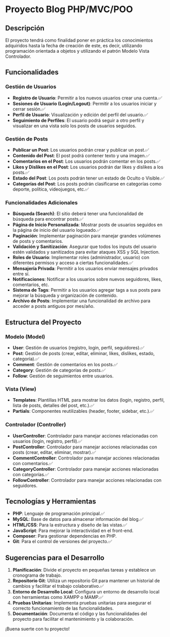 # Proyecto Blog PHP/MVC/POO

## Descripción
El proyecto tendrá como finalidad poner en práctica los conocimientos adquiridos hasta la fecha de creación de este, es decir, utilizando programación orientada a objetos y utilizando el patrón Modelo Vista Controlador.

## Funcionalidades

### Gestión de Usuarios 
- **Registro de Usuario**: Permitir a los nuevos usuarios crear una cuenta.✅
- **Sesiones de Usuario (Login/Logout)**: Permitir a los usuarios iniciar y cerrar sesión.✅
- **Perfil de Usuario**: Visualización y edición del perfil del usuario.✅
- **Seguimiento de Perfiles**: El usuario podrá seguir a otro perfil y visualizar en una vista solo los posts de usuarios seguidos.

### Gestión de Posts
- **Publicar un Post**: Los usuarios podrán crear y publicar un post.✅
- **Contenido del Post**: El post podrá contener texto y una imagen.✅
- **Comentarios en el Post**: Los usuarios podrán comentar en los posts.✅
- **Likes y Dislikes en el Post**: Los usuarios podrán dar likes y dislikes a los posts.✅
- **Estado del Post**: Los posts podrán tener un estado de Oculto o Visible.✅
- **Categorías del Post**: Los posts podrán clasificarse en categorías como deporte, política, videojuegos, etc.✅

### Funcionalidades Adicionales
- **Búsqueda (Search)**: El sitio deberá tener una funcionalidad de búsqueda para encontrar posts.✅
- **Página de Inicio Personalizada**: Mostrar posts de usuarios seguidos en la página de inicio del usuario logueado.✅
- **Paginación**: Implementar paginación para manejar grandes volúmenes de posts y comentarios.
- **Validación y Sanitización**: Asegurar que todos los inputs del usuario estén validados y sanitizados para evitar ataques XSS y SQL Injection.
- **Roles de Usuario**: Implementar roles (administrador, usuario) con diferentes permisos y acceso a ciertas funcionalidades.✅
- **Mensajería Privada**: Permitir a los usuarios enviar mensajes privados entre sí.
- **Notificaciones**: Notificar a los usuarios sobre nuevos seguidores, likes, comentarios, etc.
- **Sistema de Tags**: Permitir a los usuarios agregar tags a sus posts para mejorar la búsqueda y organización de contenido.
- **Archivo de Posts**: Implementar una funcionalidad de archivo para acceder a posts antiguos por mes/año.

## Estructura del Proyecto

### Modelo (Model)
- **User**: Gestión de usuarios (registro, login, perfil, seguidores).✅
- **Post**: Gestión de posts (crear, editar, eliminar, likes, dislikes, estado, categoría).✅
- **Comment**: Gestión de comentarios en los posts.✅
- **Category**: Gestión de categorías de posts.✅
- **Follow**: Gestión de seguimientos entre usuarios.

### Vista (View)
- **Templates**: Plantillas HTML para mostrar los datos (login, registro, perfil, lista de posts, detalles del post, etc.).✅
- **Partials**: Componentes reutilizables (header, footer, sidebar, etc.).✅

### Controlador (Controller)
- **UserController**: Controlador para manejar acciones relacionadas con usuarios (login, registro, perfil).✅
- **PostController**: Controlador para manejar acciones relacionadas con posts (crear, editar, eliminar, mostrar).✅
- **CommentController**: Controlador para manejar acciones relacionadas con comentarios.✅
- **CategoryController**: Controlador para manejar acciones relacionadas con categorías.✅
- **FollowController**: Controlador para manejar acciones relacionadas con seguidores.

## Tecnologías y Herramientas
- **PHP**: Lenguaje de programación principal.✅
- **MySQL**: Base de datos para almacenar información del blog.✅
- **HTML/CSS**: Para la estructura y diseño de las vistas.✅
- **JavaScript**: Para mejorar la interactividad en el front-end.
- **Composer**: Para gestionar dependencias en PHP.
- **Git**: Para el control de versiones del proyecto.✅

## Sugerencias para el Desarrollo
1. **Planificación**: Divide el proyecto en pequeñas tareas y establece un cronograma de trabajo.
2. **Repositorio Git**: Utiliza un repositorio Git para mantener un historial de cambios y facilitar el trabajo colaborativo.✅
3. **Entorno de Desarrollo Local**: Configura un entorno de desarrollo local con herramientas como XAMPP o MAMP.✅
4. **Pruebas Unitarias**: Implementa pruebas unitarias para asegurar el correcto funcionamiento de las funcionalidades.
5. **Documentación**: Documenta el código y las funcionalidades del proyecto para facilitar el mantenimiento y la colaboración.

¡Buena suerte con tu proyecto!
